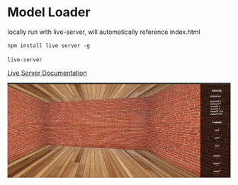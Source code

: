 # Model Loader

locally run with live-server, will automatically reference index.html

```
npm install live server -g

live-server
```

[Live Server Documentation](https://www.npmjs.com/package/live-server)

![Screenshot of the application](https://raw.githubusercontent.com/ninap41/WebGL_Model_Loader/refs/heads/main/assets/screenshot1.png)